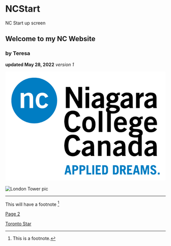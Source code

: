 # NCStart
NC Start up screen

## Welcome to my NC Website
### by Teresa

**updated May 28, 2022**
*version 1*

![NC Logo](NCLogo.png)



![London Tower pic](tower-of-london.jpg)

---

This will have a footnote [^1]


[^1]: This is a footnote.

[Page 2](page2.md)

[Toronto Star](https://www.thestar.com) 

